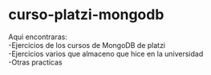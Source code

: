 # curso-platzi-mongodb

Aqui encontraras:
<br>
-Ejercicios de los cursos de MongoDB de platzi
<br>
-Ejercicios varios que almaceno que hice en la universidad
<br>
-Otras practicas
